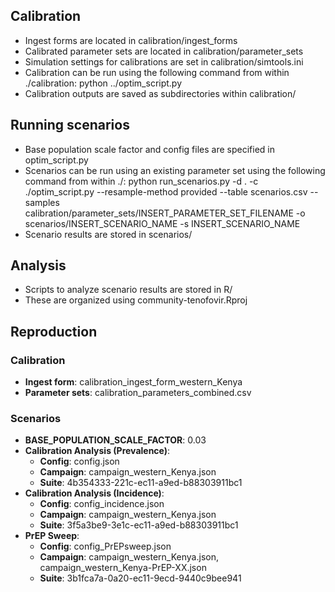 
## Calibration

- Ingest forms are located in calibration/ingest_forms
- Calibrated parameter sets are located in calibration/parameter_sets
- Simulation settings for calibrations are set in calibration/simtools.ini
- Calibration can be run using the following command from within ./calibration:
				python ../optim_script.py
- Calibration outputs are saved as subdirectories within calibration/

## Running scenarios
- Base population scale factor and config files are specified in optim_script.py
- Scenarios can be run using an existing parameter set using the following command from within ./:
				python run_scenarios.py -d . -c ./optim_script.py --resample-method provided --table scenarios.csv --samples calibration/parameter_sets/INSERT_PARAMETER_SET_FILENAME -o scenarios/INSERT_SCENARIO_NAME -s INSERT_SCENARIO_NAME
- Scenario results are stored in scenarios/

## Analysis

- Scripts to analyze scenario results are stored in R/
- These are organized using community-tenofovir.Rproj

## Reproduction

### Calibration
- **Ingest form**: calibration_ingest_form_western_Kenya
- **Parameter sets**: calibration_parameters_combined.csv

### Scenarios
- **BASE_POPULATION_SCALE_FACTOR**: 0.03
- **Calibration Analysis (Prevalence)**:
	- **Config**: config.json
	- **Campaign**: campaign_western_Kenya.json
	- **Suite**: 4b354333-221c-ec11-a9ed-b88303911bc1
- **Calibration Analysis (Incidence)**:
	- **Config**: config_incidence.json
	- **Campaign**: campaign_western_Kenya.json
	- **Suite**: 3f5a3be9-3e1c-ec11-a9ed-b88303911bc1
- **PrEP Sweep**:
	- **Config**: config_PrEPsweep.json
	- **Campaign**: campaign_western_Kenya.json, campaign_western_Kenya-PrEP-XX.json
	- **Suite**: 3b1fca7a-0a20-ec11-9ecd-9440c9bee941